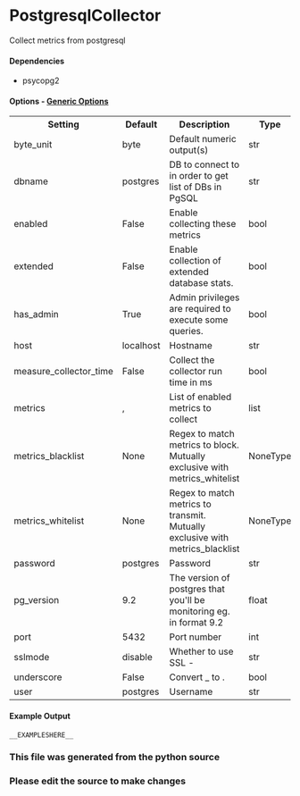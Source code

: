 PostgresqlCollector
=====

Collect metrics from postgresql

#### Dependencies

 * psycopg2


#### Options - [Generic Options](Configuration)

<table><tr><th>Setting</th><th>Default</th><th>Description</th><th>Type</th></tr>
<tr><td>byte_unit</td><td>byte</td><td>Default numeric output(s)</td><td>str</td></tr>
<tr><td>dbname</td><td>postgres</td><td>DB to connect to in order to get list of DBs in PgSQL</td><td>str</td></tr>
<tr><td>enabled</td><td>False</td><td>Enable collecting these metrics</td><td>bool</td></tr>
<tr><td>extended</td><td>False</td><td>Enable collection of extended database stats.</td><td>bool</td></tr>
<tr><td>has_admin</td><td>True</td><td>Admin privileges are required to execute some queries.</td><td>bool</td></tr>
<tr><td>host</td><td>localhost</td><td>Hostname</td><td>str</td></tr>
<tr><td>measure_collector_time</td><td>False</td><td>Collect the collector run time in ms</td><td>bool</td></tr>
<tr><td>metrics</td><td>,</td><td>List of enabled metrics to collect</td><td>list</td></tr>
<tr><td>metrics_blacklist</td><td>None</td><td>Regex to match metrics to block. Mutually exclusive with metrics_whitelist</td><td>NoneType</td></tr>
<tr><td>metrics_whitelist</td><td>None</td><td>Regex to match metrics to transmit. Mutually exclusive with metrics_blacklist</td><td>NoneType</td></tr>
<tr><td>password</td><td>postgres</td><td>Password</td><td>str</td></tr>
<tr><td>pg_version</td><td>9.2</td><td>The version of postgres that you'll be monitoring eg. in format 9.2</td><td>float</td></tr>
<tr><td>port</td><td>5432</td><td>Port number</td><td>int</td></tr>
<tr><td>sslmode</td><td>disable</td><td>Whether to use SSL - <disable|allow|require|...></td><td>str</td></tr>
<tr><td>underscore</td><td>False</td><td>Convert _ to .</td><td>bool</td></tr>
<tr><td>user</td><td>postgres</td><td>Username</td><td>str</td></tr>
</table>

#### Example Output

```
__EXAMPLESHERE__
```

### This file was generated from the python source
### Please edit the source to make changes

